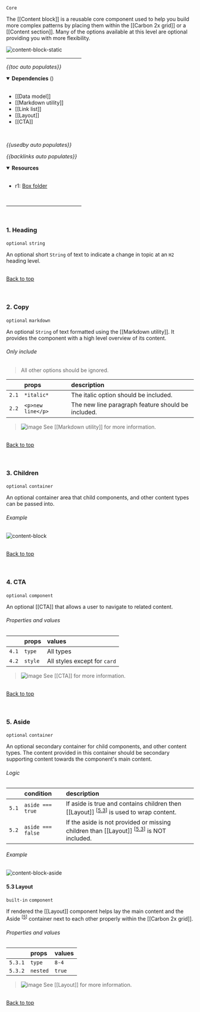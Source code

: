 `Core` <!-- category start --><!-- category end -->

The [[Content block]] is a reusable core component used to help you build more
complex patterns by placing them within the [[Carbon 2x grid]] or a
[[Content section]]. Many of the options available at this level are optional
providing you with more flexibility.

<!-- ![image](https://user-images.githubusercontent.com/3793636/119082616-0eebe000-b9c4-11eb-8e2a-fcabf8dad107.png) -->

![content-block-static](https://user-images.githubusercontent.com/3793636/121604082-82a36a80-ca0f-11eb-9b51-e44712b477f2.jpg)

<hr width="40%" />

<!-- toc start open="true" depthStart="3" depthEnd="5" -->

_{{toc auto populates}}_

<!-- toc end -->

<details open="true">
  <summary><strong>Dependencies</strong> (<!-- dependencyCount start --><!-- dependencyCount end -->)</summary><br />

- [[Data model]]
- [[Markdown utility]]
- [[Link list]]
- [[Layout]]
- [[CTA]]

<br />
</details>

<!-- usedby start -->

_{{usedby auto populates}}_

<!-- usedby end -->

<!-- backlinks start -->

_{{backlinks auto populates}}_

<!-- backlinks end -->

<a name="resources"></a>

<details open="true">
  <summary><strong>Resources</strong></summary><br />

- r1: [Box folder](https://ibm.ent.box.com/folder/99481428439)

<br />
</details>

<hr width="40%" />

<br />

### 1. Heading

`optional` `string`

An optional short `String` of text to indicate a change in topic at an `H2`
heading level.

<br />[Back to top](#wiki-wrapper)<br /><br /><br />

### 2. Copy

`optional` `markdown`

An optional `String` of text formatted using the [[Markdown utility]]. It
provides the component with a high level overview of its content.

###### Only include

> All other options should be ignored.

|       | props             | description                                        |
| :---- | :---------------- | :------------------------------------------------- |
| `2.1` | `*italic*`        | The italic option should be included.              |
| `2.2` | `<p>new line</p>` | The new line paragraph feature should be included. |

> ![image](https://user-images.githubusercontent.com/3793636/117873919-f6faba80-b265-11eb-81a5-039bdcd822e8.png)
> See [[Markdown utility]] for more information.

<br />[Back to top](#wiki-wrapper)<br /><br /><br />

### 3. Children

`optional` `container`

An optional container area that child components, and other content types can be
passed into.

###### Example

![content-block](https://user-images.githubusercontent.com/3793636/121601206-3f46fd00-ca0b-11eb-9b38-7113fb525854.gif)

<br />[Back to top](#wiki-wrapper)<br /><br /><br />

### 4. CTA

`optional` `component`

An optional [[CTA]] that allows a user to navigate to related content.

###### Properties and values

|       | props   | values                       |
| :---- | :------ | :--------------------------- |
| `4.1` | `type`  | All types                    |
| `4.2` | `style` | All styles except for `card` |

> ![image](https://user-images.githubusercontent.com/3793636/117873919-f6faba80-b265-11eb-81a5-039bdcd822e8.png)
> See [[CTA]] for more information.

<br />[Back to top](#wiki-wrapper)<br /><br /><br />

### 5. Aside

`optional` `container`

An optional secondary container for child components, and other content types.
The content provided in this container should be secondary supporting content
towards the component's main content.

###### Logic

|       | condition         | description                                                                                                      |
| :---- | :---------------- | :--------------------------------------------------------------------------------------------------------------- |
| `5.1` | `aside === true`  | If aside is true and contains children then [[Layout]] <sup>[[5.3](#53-layout)]</sup> is used to wrap content.   |
| `5.2` | `aside === false` | If the aside is not provided or missing children than [[Layout]] <sup>[[5.3](#53-layout)]</sup> is NOT included. |

###### Example

![content-block-aside](https://user-images.githubusercontent.com/3793636/121902980-72c8a680-cced-11eb-8635-1531dff0b4e2.gif)

#### 5.3 Layout

`built-in` `component`

If rendered the [[Layout]] component helps lay the main content and the Aside
<sup>[[5](#5-aside)]</sup> container next to each other properly within the [[Carbon 2x grid]].

###### Properties and values

|         | props    | values |
| :------ | :------- | :----- |
| `5.3.1` | `type`   | `8-4`  |
| `5.3.2` | `nested` | `true` |

> ![image](https://user-images.githubusercontent.com/3793636/117873919-f6faba80-b265-11eb-81a5-039bdcd822e8.png)
> See [[Layout]] for more information.

<br />[Back to top](#wiki-wrapper)<br /><br /><br />
